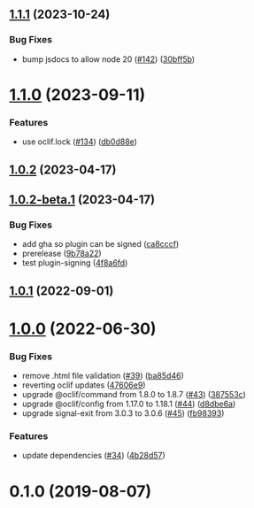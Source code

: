 ## [1.1.1](https://github.com/salesforce/sfdx-plugin-lwc-test/compare/1.1.0...1.1.1) (2023-10-24)


### Bug Fixes

* bump jsdocs to allow node 20 ([#142](https://github.com/salesforce/sfdx-plugin-lwc-test/issues/142)) ([30bff5b](https://github.com/salesforce/sfdx-plugin-lwc-test/commit/30bff5b9d09cbaddf4cdbdd77b45f32865d383c0))



# [1.1.0](https://github.com/salesforce/sfdx-plugin-lwc-test/compare/1.0.2...1.1.0) (2023-09-11)


### Features

* use oclif.lock ([#134](https://github.com/salesforce/sfdx-plugin-lwc-test/issues/134)) ([db0d88e](https://github.com/salesforce/sfdx-plugin-lwc-test/commit/db0d88ecf34bdc106255db12417b15cdae86ef71))



## [1.0.2](https://github.com/salesforce/sfdx-plugin-lwc-test/compare/1.0.2-beta.1...1.0.2) (2023-04-17)



## [1.0.2-beta.1](https://github.com/salesforce/sfdx-plugin-lwc-test/compare/v1.0.1...1.0.2-beta.1) (2023-04-17)


### Bug Fixes

* add gha so plugin can be signed ([ca8cccf](https://github.com/salesforce/sfdx-plugin-lwc-test/commit/ca8cccf8c8976f909c0147202bb11419306abcb6))
* prerelease ([9b78a22](https://github.com/salesforce/sfdx-plugin-lwc-test/commit/9b78a22599d1e06f3ff7413c245db934275627c4))
* test plugin-signing ([4f8a6fd](https://github.com/salesforce/sfdx-plugin-lwc-test/commit/4f8a6fd48b244a9a374de61b6762705cff3f2970))



## [1.0.1](https://github.com/salesforce/sfdx-plugin-lwc-test/compare/v1.0.0...v1.0.1) (2022-09-01)



# [1.0.0](https://github.com/salesforce/sfdx-plugin-lwc-test/compare/v0.1.0...v1.0.0) (2022-06-30)


### Bug Fixes

* remove .html file validation ([#39](https://github.com/salesforce/sfdx-plugin-lwc-test/issues/39)) ([ba85d46](https://github.com/salesforce/sfdx-plugin-lwc-test/commit/ba85d468ec00ff113d5ff711fbf7d84e6b8beda5))
* reverting oclif updates ([47606e9](https://github.com/salesforce/sfdx-plugin-lwc-test/commit/47606e9f7055baeaef78d1e816c83503d12a4f88))
* upgrade @oclif/command from 1.8.0 to 1.8.7 ([#43](https://github.com/salesforce/sfdx-plugin-lwc-test/issues/43)) ([387553c](https://github.com/salesforce/sfdx-plugin-lwc-test/commit/387553c6719073dfde22147efb52751730245dfc))
* upgrade @oclif/config from 1.17.0 to 1.18.1 ([#44](https://github.com/salesforce/sfdx-plugin-lwc-test/issues/44)) ([d8dbe6a](https://github.com/salesforce/sfdx-plugin-lwc-test/commit/d8dbe6a922fcaf2c9b77a66f0b12b305f17d0a06))
* upgrade signal-exit from 3.0.3 to 3.0.6 ([#45](https://github.com/salesforce/sfdx-plugin-lwc-test/issues/45)) ([fb98393](https://github.com/salesforce/sfdx-plugin-lwc-test/commit/fb98393d9c2ec70c84805cbd658ae87394ada9ae))


### Features

* update dependencies ([#34](https://github.com/salesforce/sfdx-plugin-lwc-test/issues/34)) ([4b28d57](https://github.com/salesforce/sfdx-plugin-lwc-test/commit/4b28d5788256895eddf3f8c2bfe141fd3948451b))



# 0.1.0 (2019-08-07)



